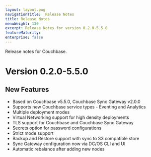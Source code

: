 ```yaml
---
layout: layout.pug
navigationTitle:  Release Notes
title: Release Notes
menuWeight: 130
excerpt: Release Notes for version 0.2.0-5.5.0
featureMaturity:
enterprise: false
---
```


Release notes for Couchbase.

# Version 0.2.0-5.5.0

## New Features
* Based on Couchbase v5.5.0, Couchbase Sync Gateway v2.0.0
* Supports new Couchbase service types - Eventing and Analytics
* Multiple deployment modes
* Virtual Networking support for high density deployments
* TLS support for Couchbase and Couchbase Sync Gateway
* Secrets option for password configurations
* Strict mode support
* Backup and Restore support with sync to S3 compatible store
* Sync Gateway configuration now via DC/OS CLI and UI
* Automatic rebalance after adding new nodes
